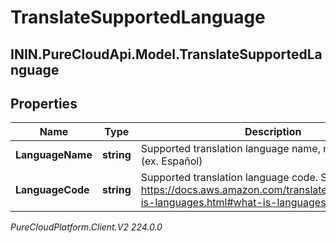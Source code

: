 # TranslateSupportedLanguage

## ININ.PureCloudApi.Model.TranslateSupportedLanguage

## Properties

|Name | Type | Description | Notes|
|------------ | ------------- | ------------- | -------------|
| **LanguageName** | **string** | Supported translation language name, natively spelled (ex. Español) | |
| **LanguageCode** | **string** | Supported translation language code. See - https://docs.aws.amazon.com/translate/latest/dg/what-is-languages.html#what-is-languages-supported | |



_PureCloudPlatform.Client.V2 224.0.0_
